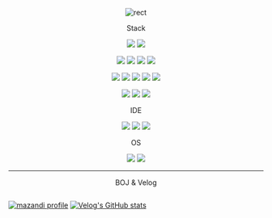 
<div align=center> 
  
![rect](https://capsule-render.vercel.app/api?type=soft&color=gradient&text=psp0's%20github&fontAlign=30&fontSize=40&textBg=true&desc=사용자를%20먼저%20생각하는%20개발자%20박상필입니다&descAlign=73&descAlignY=50&fontBg=true)


  
Stack

<img src="https://img.shields.io/badge/JavaScript-F7DF1E?style=for-the-badge&logo=JavaScript&logoColor=white"> <img src="https://img.shields.io/badge/Python-3776AB?style=for-the-badge&logo=Python&logoColor=white">

<img src="https://img.shields.io/badge/JAVA-007396?style=for-the-badge&logo=Java&logoColor=white"> <img src="https://img.shields.io/badge/jquery-0769AD?style=for-the-badge&logo=jquery&logoColor=white"> <img src="https://img.shields.io/badge/React-61DAFB?style=for-the-badge&logo=React&logoColor=white"> <img src="https://img.shields.io/badge/node.js-339933?style=for-the-badge&logo=Node.js&logoColor=white">

<img src="https://img.shields.io/badge/HTML5-E34F26?style=for-the-badge&logo=HTML5&logoColor=white">  <img src="https://img.shields.io/badge/MySQL-4479A1?style=for-the-badge&logo=MySQL&logoColor=white"> <img src="https://img.shields.io/badge/CSS3-1572B6?style=for-the-badge&logo=CSS3&logoColor=white"> <img src="https://img.shields.io/badge/git-F05032?style=for-the-badge&logo=git&logoColor=white"> <img src="https://img.shields.io/badge/github-181717?style=for-the-badge&logo=github&logoColor=white">


<img src="https://img.shields.io/badge/NumPy-013243?style=for-the-badge&logo=NumPy&logoColor=white">
<img src="https://img.shields.io/badge/Pandas-150458?style=for-the-badge&logo=Pandas&logoColor=white">
<img src="https://img.shields.io/badge/scikit--learn-F7931E?style=for-the-badge&logo=scikitlearn&logoColor=white">


IDE

<img src="https://img.shields.io/badge/VSC-007ACC?style=for-the-badge&logo=VisualStudioCode&logoColor=white"> <img src="https://img.shields.io/badge/IntelliJ%20IDEA-000000?style=for-the-badge&logo=IntelliJ%20IDEA&logoColor=white"> <img src="https://img.shields.io/badge/Anaconda-44A833?style=for-the-badge&logo=Anaconda&logoColor=white">

OS

<img src="https://img.shields.io/badge/Windows-0078D4?style=for-the-badge&logo=Windows&logoColor=white"> <img src="https://img.shields.io/badge/Zorin-15A6F0?style=for-the-badge&logo=Zorin&logoColor=white"> 

---

 BOJ & Velog

<div style="display:flex; flex-direction:row;">
  
[![mazandi profile](http://mazandi.herokuapp.com/api?handle=tkdvlf9058&theme=cold)](https://solved.ac/profile/tkdvlf9058)
[![Velog's GitHub stats](https://velog-readme-stats.vercel.app/api/list?name=psp0)](https://velog.io/@psp0) 

</div>


</div>


